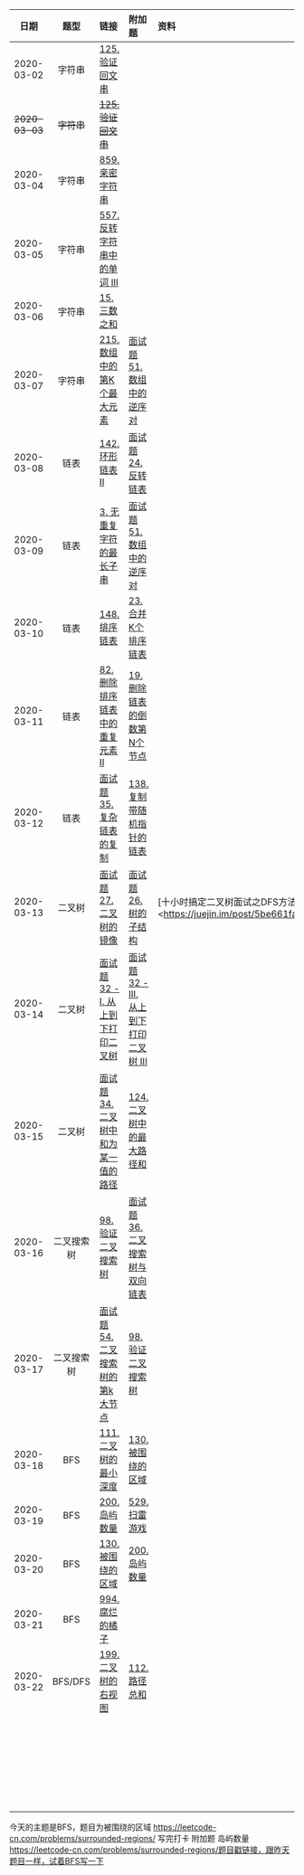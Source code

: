 |       日期       |   题型    | 链接                                       | 附加题                                      | 资料                                       |
| :------------: | :-----: | :--------------------------------------- | :--------------------------------------- | :--------------------------------------- |
|   2020-03-02   |   字符串   | [125. 验证回文串](https://leetcode-cn.com/problems/valid-palindrome/) |                                          |                                          |
| ~~2020-03-03~~ | ~~字符串~~ | ~~[125. 验证回文串](https://leetcode-cn.com/problems/valid-palindrome/)~~ |                                          |                                          |
|   2020-03-04   |   字符串   | [859. 亲密字符串](https://leetcode-cn.com/problems/buddy-strings/) |                                          |                                          |
|   2020-03-05   |   字符串   | [557. 反转字符串中的单词 III](https://leetcode-cn.com/problems/reverse-words-in-a-string-iii/) |                                          |                                          |
|   2020-03-06   |   字符串   | [15. 三数之和](https://leetcode-cn.com/problems/3sum/) |                                          |                                          |
|   2020-03-07   |   字符串   | [215. 数组中的第K个最大元素](https://leetcode-cn.com/problems/kth-largest-element-in-an-array/) | [面试题51. 数组中的逆序对](https://leetcode-cn.com/problems/shu-zu-zhong-de-ni-xu-dui-lcof/) |                                          |
|   2020-03-08   |   链表    | [142. 环形链表 II](https://leetcode-cn.com/problems/linked-list-cycle-ii/) | [面试题24. 反转链表](https://leetcode-cn.com/problems/fan-zhuan-lian-biao-lcof/) |                                          |
|   2020-03-09   |   链表    | [3. 无重复字符的最长子串](https://leetcode-cn.com/problems/longest-substring-without-repeating-characters/) | [面试题51. 数组中的逆序对](https://leetcode-cn.com/problems/shu-zu-zhong-de-ni-xu-dui-lcof/) |                                          |
|   2020-03-10   |   链表    | [148. 排序链表](https://leetcode-cn.com/problems/sort-list/) | [23. 合并K个排序链表](https://leetcode-cn.com/problems/merge-k-sorted-lists/) |                                          |
|   2020-03-11   |   链表    | [82. 删除排序链表中的重复元素 II](https://leetcode-cn.com/problems/remove-duplicates-from-sorted-list-ii/) | [19. 删除链表的倒数第N个节点](https://leetcode-cn.com/problems/remove-nth-node-from-end-of-list/) |                                          |
|   2020-03-12   |   链表    | [面试题35. 复杂链表的复制](https://leetcode-cn.com/problems/fu-za-lian-biao-de-fu-zhi-lcof/) | [138. 复制带随机指针的链表](https://leetcode-cn.com/problems/copy-list-with-random-pointer/) |                                          |
|   2020-03-13   |   二叉树   | [面试题27. 二叉树的镜像](https://leetcode-cn.com/problems/er-cha-shu-de-jing-xiang-lcof/) | [面试题26. 树的子结构](https://leetcode-cn.com/problems/shu-de-zi-jie-gou-lcof/) | [十小时搞定二叉树面试之DFS方法Python]( <https://juejin.im/post/5be661faf265da6116394c09) |
|   2020-03-14   |   二叉树   | [面试题32 - I. 从上到下打印二叉树](https://leetcode-cn.com/problems/cong-shang-dao-xia-da-yin-er-cha-shu-lcof/) | [面试题32 - III. 从上到下打印二叉树 III](https://leetcode-cn.com/problems/cong-shang-dao-xia-da-yin-er-cha-shu-iii-lcof/) |                                          |
|   2020-03-15   |   二叉树   | [面试题34. 二叉树中和为某一值的路径](https://leetcode-cn.com/problems/er-cha-shu-zhong-he-wei-mou-yi-zhi-de-lu-jing-lcof/) | [124. 二叉树中的最大路径和](https://leetcode-cn.com/problems/binary-tree-maximum-path-sum/) |                                          |
|   2020-03-16   |  二叉搜索树  | [98. 验证二叉搜索树](https://leetcode-cn.com/problems/validate-binary-search-tree/) | [面试题36. 二叉搜索树与双向链表](https://leetcode-cn.com/problems/er-cha-sou-suo-shu-yu-shuang-xiang-lian-biao-lcof/) |                                          |
|   2020-03-17   |  二叉搜索树  | [面试题54. 二叉搜索树的第k大节点](https://leetcode-cn.com/problems/er-cha-sou-suo-shu-de-di-kda-jie-dian-lcof/) | [98. 验证二叉搜索树](https://leetcode-cn.com/problems/validate-binary-search-tree/) |                                          |
|   2020-03-18   |   BFS   | [111. 二叉树的最小深度](https://leetcode-cn.com/problems/minimum-depth-of-binary-tree/) | [130. 被围绕的区域](https://leetcode-cn.com/problems/surrounded-regions/) |                                          |
|   2020-03-19   |   BFS   | [200. 岛屿数量](https://leetcode-cn.com/problems/number-of-islands/) | [529. 扫雷游戏](https://leetcode-cn.com/problems/minesweeper/) |                                          |
|   2020-03-20   |   BFS   | [130. 被围绕的区域](https://leetcode-cn.com/problems/surrounded-regions/) | [200. 岛屿数量](https://leetcode-cn.com/problems/number-of-islands/) |                                          |
|   2020-03-21   |   BFS   | [994. 腐烂的橘子](https://leetcode-cn.com/problems/rotting-oranges/) |                                          |                                          |
|   2020-03-22   | BFS/DFS | [199. 二叉树的右视图](https://leetcode-cn.com/problems/binary-tree-right-side-view/) | [112. 路径总和](https://leetcode-cn.com/problems/path-sum/) |                                          |
|                |         |                                          |                                          |                                          |
|                |         |                                          |                                          |                                          |
|                |         |                                          |                                          |                                          |
|                |         |                                          |                                          |                                          |
|                |         |                                          |                                          |                                          |
|                |         |                                          |                                          |                                          |
|                |         |                                          |                                          |                                          |
|                |         |                                          |                                          |                                          |
|                |         |                                          |                                          |                                          |
|                |         |                                          |                                          |                                          |
|                |         |                                          |                                          |                                          |
|                |         |                                          |                                          |                                          |
|                |         |                                          |                                          |                                          |
|                |         |                                          |                                          |                                          |
|                |         |                                          |                                          |                                          |
|                |         |                                          |                                          |                                          |
|                |         |                                          |                                          |                                          |
|                |         |                                          |                                          |                                          |
|                |         |                                          |                                          |                                          |
|                |         |                                          |                                          |                                          |
|                |         |                                          |                                          |                                          |
|                |         |                                          |                                          |                                          |
|                |         |                                          |                                          |                                          |
|                |         |                                          |                                          |                                          |
|                |         |                                          |                                          |                                          |
|                |         |                                          |                                          |                                          |
|                |         |                                          |                                          |                                          |
|                |         |                                          |                                          |                                          |

今天的主题是BFS，题目为被围绕的区域
https://leetcode-cn.com/problems/surrounded-regions/
写完打卡
附加题 岛屿数量
https://leetcode-cn.com/problems/surrounded-regions/题目戳链接，跟昨天题目一样，试着BFS写一下